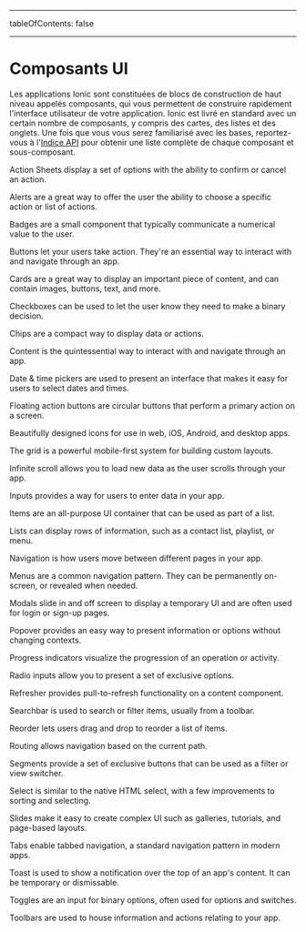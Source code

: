 * * *

tableOfContents: false

* * *

# Composants UI

Les applications Ionic sont constituées de blocs de construction de haut niveau appelés composants, qui vous permettent de construire rapidement l'interface utilisateur de votre application. Ionic est livré en standard avec un certain nombre de composants, y compris des cartes, des listes et des onglets. Une fois que vous vous serez familiarisé avec les bases, reportez-vous à l'[Indice API](/docs/api) pour obtenir une liste complète de chaque composant et sous-composant.

<docs-cards> <docs-card header="Action Sheet" href="/docs/api/action-sheet" img="/docs/assets/icons/feature-component-actionsheet-icon.png"> 

Action Sheets display a set of options with the ability to confirm or cancel an action.</docs-card>

<docs-card header="Alert" href="/docs/api/alert" icon="/docs/assets/icons/component-alert-icon.png"> 

Alerts are a great way to offer the user the ability to choose a specific action or list of actions.</docs-card>

<docs-card header="Badge" href="/docs/api/badge" icon="/docs/assets/icons/component-badge-icon.png"> 

Badges are a small component that typically communicate a numerical value to the user.</docs-card>

<docs-card header="Button" href="/docs/api/button" icon="/docs/assets/icons/component-button-icon.png"> 

Buttons let your users take action. They're an essential way to interact with and navigate through an app.</docs-card>

<docs-card header="Card" href="/docs/api/card" icon="/docs/assets/icons/component-card-icon.png"> 

Cards are a great way to display an important piece of content, and can contain images, buttons, text, and more.</docs-card>

<docs-card header="Checkbox" href="/docs/api/checkbox" icon="/docs/assets/icons/component-checkbox-icon.png"> 

Checkboxes can be used to let the user know they need to make a binary decision.</docs-card>

<docs-card header="Chip" href="/docs/api/chip" icon="/docs/assets/icons/component-chip-icon.png"> 

Chips are a compact way to display data or actions.</docs-card>

<docs-card header="Content" href="/docs/api/content" icon="/docs/assets/icons/component-content-icon.png"> 

Content is the quintessential way to interact with and navigate through an app.</docs-card>

<docs-card header="Date & Time Pickers" href="/docs/api/datetime" icon="/docs/assets/icons/component-datetimepicker-icon.png"> 

Date & time pickers are used to present an interface that makes it easy for users to select dates and times.</docs-card>

<docs-card header="Floating Action Button" href="/docs/api/fab" icon="/docs/assets/icons/component-fab-icon.png"> 

Floating action buttons are circular buttons that perform a primary action on a screen.</docs-card>

<docs-card header="Icons" href="https://ionicons.com" img="/docs/assets/icons/feature-component-icons-icon.png"> 

Beautifully designed icons for use in web, iOS, Android, and desktop apps.</docs-card>

<docs-card header="Grid" href="/docs/api/grid" icon="/docs/assets/icons/component-grid-icon.png"> 

The grid is a powerful mobile-first system for building custom layouts.</docs-card>

<docs-card header="Infinite Scroll" href="/docs/api/infinite-scroll" icon="/docs/assets/icons/component-infinitescroll-icon.png"> 

Infinite scroll allows you to load new data as the user scrolls through your app.</docs-card>

<docs-card header="Input" href="/docs/api/input" icon="/docs/assets/icons/component-input-icon.png"> 

Inputs provides a way for users to enter data in your app.</docs-card>

<docs-card header="Item" href="/docs/api/item" icon="/docs/assets/icons/component-item-icon.png"> 

Items are an all-purpose UI container that can be used as part of a list.</docs-card>

<docs-card header="List" href="/docs/api/list" icon="/docs/assets/icons/component-lists-icon.png"> 

Lists can display rows of information, such as a contact list, playlist, or menu.</docs-card>

<docs-card header="Navigation" href="/docs/api/nav" img="/docs/assets/icons/feature-component-navigation-icon.png"> 

Navigation is how users move between different pages in your app.</docs-card>

<docs-card header="Menu" href="/docs/api/menu" icon="/docs/assets/icons/component-menu-icon.png"> 

Menus are a common navigation pattern. They can be permanently on-screen, or revealed when needed.</docs-card>

<docs-card header="Modal" href="/docs/api/modal" icon="/docs/assets/icons/component-modal-icon.png"> 

Modals slide in and off screen to display a temporary UI and are often used for login or sign-up pages.</docs-card>

<docs-card header="Popover" href="/docs/api/popover" icon="/docs/assets/icons/component-popover-icon.png"> 

Popover provides an easy way to present information or options without changing contexts.</docs-card>

<docs-card header="Progress Indicators" href="/docs/api/progress-bar" icon="/docs/assets/icons/component-progress-icon.png"> 

Progress indicators visualize the progression of an operation or activity.</docs-card>

<docs-card header="Radio" href="/docs/api/radio" icon="/docs/assets/icons/component-radio-icon.png"> 

Radio inputs allow you to present a set of exclusive options.</docs-card>

<docs-card header="Refresher" href="/docs/api/refresher" icon="/docs/assets/icons/component-refresher-icon.png"> 

Refresher provides pull-to-refresh functionality on a content component.</docs-card>

<docs-card header="Searchbar" href="/docs/api/searchbar" img="/docs/assets/icons/feature-component-search-icon.png"> 

Searchbar is used to search or filter items, usually from a toolbar.</docs-card>

<docs-card header="Reorder" href="/docs/api/reorder" icon="/docs/assets/icons/component-reorder-icon.png"> 

Reorder lets users drag and drop to reorder a list of items.</docs-card>

<docs-card header="Routing" href="/docs/api/router" icon="/docs/assets/icons/component-routing-icon.png"> 

Routing allows navigation based on the current path.</docs-card>

<docs-card header="Segment" href="/docs/api/segment" icon="/docs/assets/icons/component-segment-icon.png"> 

Segments provide a set of exclusive buttons that can be used as a filter or view switcher.</docs-card>

<docs-card header="Select" href="/docs/api/select" icon="/docs/assets/icons/component-select-icon.png"> 

Select is similar to the native HTML select, with a few improvements to sorting and selecting.</docs-card>

<docs-card header="Slides" href="/docs/api/slides" icon="/docs/assets/icons/component-slides-icon.png"> 

Slides make it easy to create complex UI such as galleries, tutorials, and page-based layouts.</docs-card>

<docs-card header="Tabs" href="/docs/api/tabs" img="/docs/assets/icons/feature-component-tabs-icon.png"> 

Tabs enable tabbed navigation, a standard navigation pattern in modern apps.</docs-card>

<docs-card header="Toast" href="/docs/api/toast" icon="/docs/assets/icons/component-toast-icon.png"> 

Toast is used to show a notification over the top of an app's content. It can be temporary or dismissable.</docs-card>

<docs-card header="Toggle" href="/docs/api/toggle" icon="/docs/assets/icons/component-toggle-icon.png"> 

Toggles are an input for binary options, often used for options and switches.</docs-card>

<docs-card header="Toolbar" href="/docs/api/toolbar" icon="/docs/assets/icons/component-toolbar-icon.png"> 

Toolbars are used to house information and actions relating to your app.</docs-card> </docs-cards>